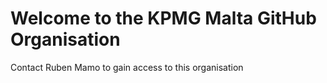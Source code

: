 # Welcome to the KPMG Malta GitHub Organisation

Contact Ruben Mamo to gain access to this organisation

